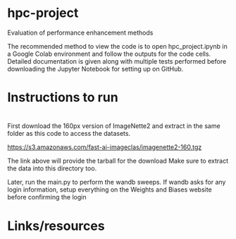# hpc-project
Evaluation of performance enhancement methods

The recommended method to view the code is to open hpc_project.ipynb in a Google Colab environment and follow the outputs for the code cells. Detailed documentation is given along with multiple tests performed before downloading the Jupyter Notebook for setting up on GitHub.

#
# Instructions to run
#

First download the 160px version of ImageNette2 and extract in the same folder as this code to access the datasets.

https://s3.amazonaws.com/fast-ai-imageclas/imagenette2-160.tgz

The link above will provide the tarball for the download
Make sure to extract the data into this directory too.

Later, run the main.py to perform the wandb sweeps. If wandb asks for any login information, setup everything on the Weights and Biases website before confirming the login

#
# Links/resources
#